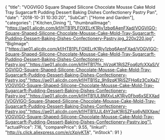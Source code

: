 {
	"title": "VOGVIGO Square Shaped Silicone Chocolate Mousse Cake Mold Tray Sugarcarft Pudding Dessert Baking Dishes Confectionery Pastry Pan",
	"date": "2018-10-31 10:30:20",
	"SubCat": ["Home and Garden"],
	"categories": ["Kitchen,Dining "],
	"thumbnailImage": "https://ae01.alicdn.com/kf/HTB1PLFOXELrK1Rjy1zbq6AenFXad/VOGVIGO-Square-Shaped-Silicone-Chocolate-Mousse-Cake-Mold-Tray-Sugarcarft-Pudding-Dessert-Baking-Dishes-Confectionery-Pastry.jpg_220x220.jpg",
	"BigImage": ["https://ae01.alicdn.com/kf/HTB1PLFOXELrK1Rjy1zbq6AenFXad/VOGVIGO-Square-Shaped-Silicone-Chocolate-Mousse-Cake-Mold-Tray-Sugarcarft-Pudding-Dessert-Baking-Dishes-Confectionery-Pastry.jpg","https://ae01.alicdn.com/kf/HTB17fn_hVzqK1RjSZFoq6zfcXXaS/VOGVIGO-Square-Shaped-Silicone-Chocolate-Mousse-Cake-Mold-Tray-Sugarcarft-Pudding-Dessert-Baking-Dishes-Confectionery-Pastry.jpg","https://ae01.alicdn.com/kf/HTB1Sz_9h9zqK1RjSZFHq6z3CpXaZ/VOGVIGO-Square-Shaped-Silicone-Chocolate-Mousse-Cake-Mold-Tray-Sugarcarft-Pudding-Dessert-Baking-Dishes-Confectionery-Pastry.jpg","https://ae01.alicdn.com/kf/HTB1UL8MXvLsK1Rjy0Fbq6xSEXXad/VOGVIGO-Square-Shaped-Silicone-Chocolate-Mousse-Cake-Mold-Tray-Sugarcarft-Pudding-Dessert-Baking-Dishes-Confectionery-Pastry.jpg","https://ae01.alicdn.com/kf/HTB1UJL4hY2pK1RjSZFsq6yNlXXaw/VOGVIGO-Square-Shaped-Silicone-Chocolate-Mousse-Cake-Mold-Tray-Sugarcarft-Pudding-Dessert-Baking-Dishes-Confectionery-Pastry.jpg"],
	"actualPrice": 7.16,
	"comparePrice": 9.55,
	"linkurl": "http://s.click.aliexpress.com/e/cXpiyKTA",
	"inStock": 91
}
